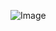 ![Image](https://github.com/Badflar/CSE12LabReport/blob/gh-pages/Screenshot%202022-04-06%20105918.png?raw=true)